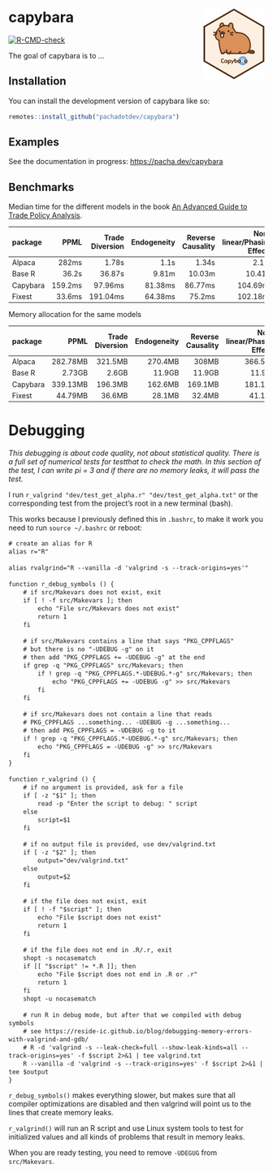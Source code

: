 
<!-- README.md is generated from README.Rmd. Please edit that file -->

# capybara <img src="man/figures/logo.svg" align="right" height="139" alt="" />

<!-- badges: start -->

[![R-CMD-check](https://github.com/pachadotdev/capybara/actions/workflows/R-CMD-check.yaml/badge.svg)](https://github.com/pachadotdev/capybara/actions/workflows/R-CMD-check.yaml)
<!-- badges: end -->

The goal of capybara is to …

## Installation

You can install the development version of capybara like so:

``` r
remotes::install_github("pachadotdev/capybara")
```

## Examples

See the documentation in progress: <https://pacha.dev/capybara>

## Benchmarks

Median time for the different models in the book [An Advanced Guide to
Trade Policy
Analysis](https://www.wto.org/english/res_e/publications_e/advancedguide2016_e.htm).

| package  |    PPML | Trade Diversion | Endogeneity | Reverse Causality | Non-linear/Phasing Effects | Globalization |
| :------- | ------: | --------------: | ----------: | ----------------: | -------------------------: | ------------: |
| Alpaca   |   282ms |           1.78s |        1.1s |             1.34s |                      2.18s |         4.48s |
| Base R   |   36.2s |          36.87s |       9.81m |            10.03m |                     10.41m |         10.4m |
| Capybara | 159.2ms |         97.96ms |     81.38ms |           86.77ms |                   104.69ms |      130.22ms |
| Fixest   |  33.6ms |        191.04ms |     64.38ms |            75.2ms |                   102.18ms |      162.28ms |

Memory allocation for the same models

| package  |     PPML | Trade Diversion | Endogeneity | Reverse Causality | Non-linear/Phasing Effects | Globalization |
| :------- | -------: | --------------: | ----------: | ----------------: | -------------------------: | ------------: |
| Alpaca   | 282.78MB |         321.5MB |     270.4MB |             308MB |                    366.5MB |       512.1MB |
| Base R   |   2.73GB |           2.6GB |      11.9GB |            11.9GB |                     11.9GB |          12GB |
| Capybara | 339.13MB |         196.3MB |     162.6MB |           169.1MB |                    181.1MB |       239.9MB |
| Fixest   |  44.79MB |          36.6MB |      28.1MB |            32.4MB |                     41.1MB |        62.9MB |

# Debugging

*This debugging is about code quality, not about statistical quality.*
*There is a full set of numerical tests for testthat to check the math.*
*In this section of the test, I can write pi = 3 and if there are no
memory leaks, it will pass the test.*

I run `r_valgrind "dev/test_get_alpha.r" "dev/test_get_alpha.txt"` or
the corresponding test from the project’s root in a new terminal (bash).

This works because I previously defined this in `.bashrc`, to make it
work you need to run `source ~/.bashrc` or reboot:

    # create an alias for R
    alias r="R"
    
    alias rvalgrind="R --vanilla -d 'valgrind -s --track-origins=yes'"
    
    function r_debug_symbols () {
        # if src/Makevars does not exist, exit
        if [ ! -f src/Makevars ]; then
            echo "File src/Makevars does not exist"
            return 1
        fi
    
        # if src/Makevars contains a line that says "PKG_CPPFLAGS"
        # but there is no "-UDEBUG -g" on it
        # then add "PKG_CPPFLAGS += -UDEBUG -g" at the end
        if grep -q "PKG_CPPFLAGS" src/Makevars; then
            if ! grep -q "PKG_CPPFLAGS.*-UDEBUG.*-g" src/Makevars; then
                echo "PKG_CPPFLAGS += -UDEBUG -g" >> src/Makevars
            fi
        fi
    
        # if src/Makevars does not contain a line that reads
        # PKG_CPPFLAGS ...something... -UDEBUG -g ...something...
        # then add PKG_CPPFLAGS = -UDEBUG -g to it
        if ! grep -q "PKG_CPPFLAGS.*-UDEBUG.*-g" src/Makevars; then
            echo "PKG_CPPFLAGS = -UDEBUG -g" >> src/Makevars
        fi
    }
    
    function r_valgrind () {
        # if no argument is provided, ask for a file
        if [ -z "$1" ]; then
            read -p "Enter the script to debug: " script
        else
            script=$1
        fi
    
        # if no output file is provided, use dev/valgrind.txt
        if [ -z "$2" ]; then
            output="dev/valgrind.txt"
        else
            output=$2
        fi
    
        # if the file does not exist, exit
        if [ ! -f "$script" ]; then
            echo "File $script does not exist"
            return 1
        fi
    
        # if the file does not end in .R/.r, exit
        shopt -s nocasematch
        if [[ "$script" != *.R ]]; then
            echo "File $script does not end in .R or .r"
            return 1
        fi
        shopt -u nocasematch
    
        # run R in debug mode, but after that we compiled with debug symbols
        # see https://reside-ic.github.io/blog/debugging-memory-errors-with-valgrind-and-gdb/
        # R -d 'valgrind -s --leak-check=full --show-leak-kinds=all --track-origins=yes' -f $script 2>&1 | tee valgrind.txt
        R --vanilla -d 'valgrind -s --track-origins=yes' -f $script 2>&1 | tee $output
    }

`r_debug_symbols()` makes everything slower, but makes sure that all
compiler optimizations are disabled and then valgrind will point us to
the lines that create memory leaks.

`r_valgrind()` will run an R script and use Linux system tools to test
for initialized values and all kinds of problems that result in memory
leaks.

When you are ready testing, you need to remove `-UDEGUG` from
`src/Makevars`.

